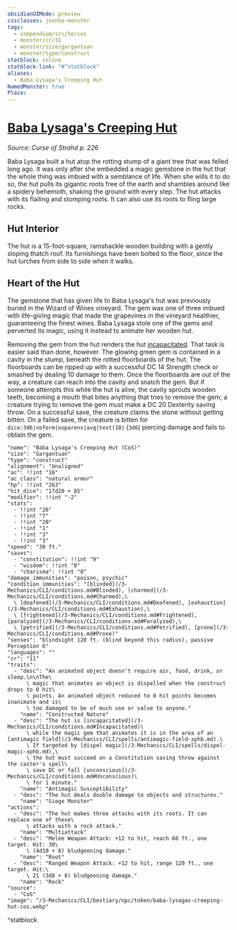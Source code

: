 ```yaml
---
obsidianUIMode: preview
cssclasses: json5e-monster
tags:
  - compendium/src/5e/cos
  - monster/cr/11
  - monster/size/gargantuan
  - monster/type/construct
statblock: inline
statblock-link: "#^statblock"
aliases:
  - Baba Lysaga's Creeping Hut
NamedMonster: true
Place:
---
```

# [Baba Lysaga's Creeping Hut](3-Mechanics\CLI\bestiary\npc/baba-lysagas-creeping-hut-cos.md)
*Source: Curse of Strahd p. 226*  

Baba Lysaga built a hut atop the rotting stump of a giant tree that was felled long ago. It was only after she embedded a magic gemstone in the hut that the whole thing was imbued with a semblance of life. When she wills it to do so, the hut pulls its gigantic roots free of the earth and shambles around like a spidery behemoth, shaking the ground with every step. The hut attacks with its flailing and stomping roots. It can also use its roots to fling large rocks.

## Hut Interior

The hut is a 15-foot-square, ramshackle wooden building with a gently sloping thatch roof. Its furnishings have been bolted to the floor, since the hut lurches from side to side when it walks.

## Heart of the Hut

The gemstone that has given life to Baba Lysaga's hut was previously buried in the Wizard of Wines vineyard. The gem was one of three imbued with life-giving magic that made the grapevines in the vineyard healthier, guaranteeing the finest wines. Baba Lysaga stole one of the gems and perverted its magic, using it instead to animate her wooden hut.

Removing the gem from the hut renders the hut [incapacitated](conditions.md#Incapacitated). That task is easier said than done, however. The glowing green gem is contained in a cavity in the stump, beneath the rotted floorboards of the hut. The floorboards can be ripped up with a successful DC 14 Strength check or smashed by dealing 10 damage to them. Once the floorboards are out of the way, a creature can reach into the cavity and snatch the gem. But if someone attempts this while the hut is alive, the cavity sprouts wooden teeth, becoming a mouth that bites anything that tries to remove the gem; a creature trying to remove the gem must make a DC 20 Dexterity saving throw. On a successful save, the creature claims the stone without getting bitten. On a failed save, the creature is bitten for `dice:3d6|noform|noparens|avg|text(10)` (`3d6`) piercing damage and fails to obtain the gem.

```statblock
"name": "Baba Lysaga's Creeping Hut (CoS)"
"size": "Gargantuan"
"type": "construct"
"alignment": "Unaligned"
"ac": !!int "16"
"ac_class": "natural armor"
"hp": !!int "263"
"hit_dice": "17d20 + 85"
"modifier": !!int "-2"
"stats":
  - !!int "26"
  - !!int "7"
  - !!int "20"
  - !!int "1"
  - !!int "3"
  - !!int "3"
"speed": "30 ft."
"saves":
  - "constitution": !!int "9"
  - "wisdom": !!int "0"
  - "charisma": !!int "0"
"damage_immunities": "poison, psychic"
"condition_immunities": "[blinded](/3-Mechanics/CLI/conditions.md#Blinded), [charmed](/3-Mechanics/CLI/conditions.md#Charmed),\
  \ [deafened](/3-Mechanics/CLI/conditions.md#Deafened), [exhaustion](/3-Mechanics/CLI/conditions.md#Exhaustion),\
  \ [frightened](/3-Mechanics/CLI/conditions.md#Frightened), [paralyzed](/3-Mechanics/CLI/conditions.md#Paralyzed),\
  \ [petrified](/3-Mechanics/CLI/conditions.md#Petrified), [prone](/3-Mechanics/CLI/conditions.md#Prone)"
"senses": "blindsight 120 ft. (blind beyond this radius), passive Perception 6"
"languages": ""
"cr": "11"
"traits":
  - "desc": "An animated object doesn't require air, food, drink, or sleep.\n\nThe\
      \ magic that animates an object is dispelled when the construct drops to 0 hit\
      \ points. An animated object reduced to 0 hit points becomes inanimate and is\
      \ too damaged to be of much use or value to anyone."
    "name": "Constructed Nature"
  - "desc": "The hut is [incapacitated](/3-Mechanics/CLI/conditions.md#Incapacitated)\
      \ while the magic gem that animates it is in the area of an [antimagic field](/3-Mechanics/CLI/spells/antimagic-field-xphb.md).\
      \ If targeted by [dispel magic](/3-Mechanics/CLI/spells/dispel-magic-xphb.md),\
      \ the hut must succeed on a Constitution saving throw against the caster's spell\
      \ save DC or fall [unconscious](/3-Mechanics/CLI/conditions.md#Unconscious)\
      \ for 1 minute."
    "name": "Antimagic Susceptibility"
  - "desc": "The hut deals double damage to objects and structures."
    "name": "Siege Monster"
"actions":
  - "desc": "The hut makes three attacks with its roots. It can replace one of these\
      \ attacks with a rock attack."
    "name": "Multiattack"
  - "desc": "Melee Weapon Attack: +12 to hit, reach 60 ft., one target. Hit: 30\
      \ (4d10 + 8) bludgeoning damage."
    "name": "Root"
  - "desc": "Ranged Weapon Attack: +12 to hit, range 120 ft., one target. Hit:\
      \ 21 (3d8 + 8) bludgeoning damage."
    "name": "Rock"
"source":
  - "CoS"
"image": "/3-Mechanics/CLI/bestiary/npc/token/baba-lysagas-creeping-hut-cos.webp"
```
^statblock
